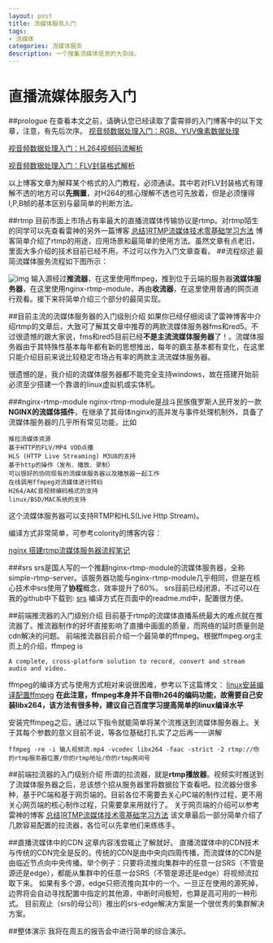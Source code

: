 ```yaml
---
layout: post
title: 流媒体服务入门
tags:
- 流媒体
categories: 流媒体服务
description: 一个搜集流媒体信息的大杂烩。
---
```


# 直播流媒体服务入门
##prologue
在查看本文之前，请确认您已经读取了雷霄骅的入门博客中的以下文章，注意，有先后次序。
[视音频数据处理入门：RGB、YUV像素数据处理](http://blog.csdn.net/leixiaohua1020/article/details/50534150)

[视音频数据处理入门：H.264视频码流解析](http://blog.csdn.net/leixiaohua1020/article/details/50534369)

[视音频数据处理入门：FLV封装格式解析](http://blog.csdn.net/leixiaohua1020/article/details/50535082)



以上博客文章为解释某个格式的入门教程，必须通读。其中若对FLV封装格式有理解不透的地方可以**先搁置**，对H264的核心理解不透也可先放着，但是必须懂得I,P,B帧的基本区别与最简单的判断方法。

##rtmp
目前市面上市场占有率最大的直播流媒体传输协议是rtmp。对rtmp陌生的同学可以先查看雷神的另外一篇博客
[总结\]RTMP流媒体技术零基础学习方法](http://blog.csdn.net/leixiaohua1020/article/details/15814587)
博客简单介绍了rtmp的用途，应用场景和最简单的使用方法。虽然文章有点老旧，里面大多介绍的技术目前已经不用，不过可以作为入门文章查看。
##流程综述
最简流媒体服务流程如下图所示：

![img](http://dl2.iteye.com/upload/attachment/0101/6229/7da220c4-0b1f-3bed-b30b-024a8968fd7f.jpg)
输入源经过**推流器**，在这里使用ffmpeg，推到位于云端的服务器**流媒体服务器**，在这里使用nginx-rtmp-module，再由**收流器**，在这里使用普通的网页进行观看。接下来将简单介绍三个部分的最简实现。

##目前主流的流媒体服务器的入门级别介绍
如果你已经仔细阅读了雷神博客中介绍rtmp的文章后，大致可了解其文章中推荐的两款流媒体服务器fms和red5。不过很遗憾的跟大家说，fms和red5目前已经**不是主流流媒体服务器**了！。流媒体服务器由于其特殊性基本每年都有新的思想推出，每年的霸主基本都有变化，在这里只能介绍目前来说比较稳定市场占有率的两款主流流媒体服务器。

很遗憾的是，我介绍的流媒体服务器都不能完全支持windows，故在搭建开始前必须至少搭建一个靠谱的linux虚拟机或实体机。

###nginx-rtmp-module
nginx-rtmp-module是战斗民族俄罗斯人民开发的一款**NGINX的流媒体插件**，在继承了其母体nginx的高并发与事件处理机制外，具备了流媒体服务器的几乎所有常见功能，比如
```
推拉流媒体资源
基于HTTP的FLV/MP4 VOD点播
HLS (HTTP Live Streaming) M3U8的支持
基于http的操作（发布、播放、录制）
可以很好的协同现有的流媒体服务器以及播放器一起工作
在线调用ffmpeg对流媒体进行转码
H264/AAC音视频编码格式的支持
linux/BSD/MAC系统的支持
```
这个流媒体服务器可以支持RTMP和HLS(Live Http Stream)。



编译方式非常简单，可参考colority的博客内容：

[nginx 搭建rtmp流媒体服务器流程笔记](http://blog.csdn.net/coloriy/article/details/51427041)



###srs
srs是国人写的一个推翻nginx-rtmp-module的流媒体服务器，全称simple-rtmp-server。该服务器功能与nginx-rtmp-module几乎相同，但是在核心技术中srs使用了**协程**概念，效率提升了60%。
srs目前已经闭源，不过可以在我的github中下载到:
[srs](https://github.com/godka/srs)
编译方式在页面中的readme.md中，配置很方便。

##前端推流器的入门级别介绍
目前基于rtmp的流媒体直播系统最大的难点就在推流器了。推流器制作的好坏直接影响了直播中画面的质量，而网络的延时质量则是cdn解决的问题。
前端推流器目前介绍一个最简单的ffmpeg。根据ffmpeg.org主页上的介绍，ffmpeg is 
```
A complete, cross-platform solution to record, convert and stream audio and video.
```
ffmpeg的编译方式与使用方式相对来说很困难，参考以下这篇博文：
[linux安装编译配置ffmpeg](https://my.oschina.net/zhangjie830621/blog/469909)
**在此注意，ffmpeg本身并不自带h264的编码功能，故需要自己安装libx264，该方法有很多种，建议自己百度学习提高简单的linux编译水平**

安装完ffmpeg之后，通过以下指令就能简单将某个流推送到流媒体服务器上。关于其每个参数的意义目前不说，等各位基础打扎实了之后再一一讲解
```
ffmpeg -re -i 输入视频流.mp4 -vcodec libx264 -faac -strict -2 rtmp://你的rtmp服务器位置/你的rtmp地址/你的rtmp房间号
```

##前端拉流器的入门级别介绍
所谓的拉流器，就是**rtmp播放器**。视频实时推送到了流媒体服务器之后，总该想个招从服务器里将数据拉下查看吧。拉流器分很多种，基于PC端和基于网页端的。目前各位不需要去关心PC端的制作过程，更不用关心网页端的核心制作过程，只需要拿来用就行了。
关于网页端的介绍可以参考雷神的博客
[总结\]RTMP流媒体技术零基础学习方法](http://blog.csdn.net/leixiaohua1020/article/details/15814587)
该文章最后一部分简单介绍了几款容易配置的拉流器，各位可以先拿他们来练练手。

##直播流媒体中的CDN
这章内容浅尝辄止了解就好。
直播流媒体中的CDN技术与传统的CDN完全是反的。传统的CDN是由中央向四周传播，而流媒体的CDN是由临近节点向中央传播。举个例子：只要将流推向集群中的任意一台SRS（不管是源还是edge），都能从集群中的任意一台SRS（不管是源还是edge）将视频流拉取下来。
如果有多个源，edge只把流推向其中的一个。一旦正在使用的源死掉，边界将会自动寻找配置中指定的其他源，中断时间极短，也算是高可用的一种形式。
目前观止（srs的母公司）推出的srs-edge解决方案是一个很优秀的集群解决方案。

##整体演示
我将在周五的报告会中进行简单的综合演示。